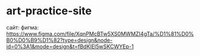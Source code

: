 # art-practice-site

сайт: 
фигма: https://www.figma.com/file/XqnPMcBTw5XS0MWMZI4gTa/%D1%81%D0%B0%D0%B9%D1%82?type=design&node-id=0%3A1&mode=design&t=fBdKlEl5wSKCWYEp-1
